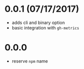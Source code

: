 # 0.0.1 (07/17/2017)

- adds cli and binary option
- basic integration with `gh-metrics`

# 0.0.0

- reserve `npm` name

